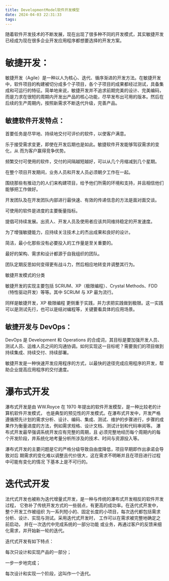 ```yaml
---
title: DevelopmentModel软件开发模型
date: 2024-04-03 22:31:33
tags:
---
```


随着软件开发技术的不断发展，现在出现了很多种不同的开发模式，其实敏捷开发已经成为现在很多企业开发应用程序都想要选择的开发方案。

# 敏捷开发：

敏捷开发（Agile）是一种以人为核心、迭代、循序渐进的开发方法。在敏捷开发中，软件项目的构建被切分成多个子项目，各个子项目的成果都经过测试，具备集成和可运行的特征。简单地来说，敏捷开发并不追求前期完美的设计、完美编码，而是力求在很短的周期内开发出产品的核心功能，尽早发布出可用的版本。然后在后续的生产周期内，按照新需求不断迭代升级，完善产品。

## 敏捷软件开发特点：

首要任务是尽早地、持续地交付可评价的软件，以使客户满意。

乐于接受需求变更，即使在开发后期也是如此。敏捷软件开发能够驾驭需求的变化，从 而为客户赢得竞争优势。

频繁交付可使用的软件，交付的间隔越短越好，可以从几个月缩减到几个星期。

在整个项目开发期间，业务人员和开发人员必须朝夕工作在一起。

围绕那些有推动力的人们来构建项目，给予他们所需的环境和支持，并且相信他们能够把工作做好。

开发团队及在开发团队内部进行最快速、有效的传递信息的方法是面对面交谈。

可使用的软件是进度的主要衡量指标。

提倡可持续发展。出资人、开发人员及使用者应该共同维持稳定的开发速度。

为了增强敏捷能力，应持续关注技术上的杰出成果和良好的设计。

简洁，最小化那些没有必要投入的工作量是至关重要的。

最好的架构、需求和设计都源于自我组织的团队。

团队定期反思如何变得更有战斗力，然后相应地转变井调整其行为。

敏捷开发模式的分类

敏捷开发的实现主要包括 SCRUM、XP（极限编程）、Crystal Methods、FDD（特性驱动开发）等等。其中 SCRUM 与 XP 最为流行。

同样是敏捷开发，XP 极限编程 更侧重于实践，并力求把实践做到极限。这一实践可以是测试先行，也可以是结对编程等，关键要看具体的应用场景。

## 敏捷开发与 DevOps：

DevOps 是 Development 和 Operations 的合成词，其目标是要加强开发人员、测试人员、运维人员之间的沟通协调。如何实现这一目标呢？需要我们的项目做到持续集成、持续交付、持续部署。

敏捷开发是一种快速开发应用程序的方式，以最快的途径完成应用程序的开发，帮助企业提高应用程序的交付速度。

# 瀑布式开发

瀑布式开发是由 WW.Royce 在 1970 年提出的软件开发模型，是一种比较老的计算机软件开发模式， 也是典型的预见性的开发模式。在瀑布式开发中，开发严格遵循预先计划的需求分析、设计、编码、集成、测试、维护的步骤进行，步骤的成果作为衡量进度的方法，例如需求规格、设计文档、测试计划和代码审阅等。 瀑布式开发最早强调系统开发应有完整的周期，且 必须完整地经历每个周期内的每个开发阶段，井系统化地考量分析所涉及的技术、时间与资源投入等。

瀑布式开发的主要问题是它的严格分级导致自由度降低，项目早期即作出承诺会导致对后 期需求的变化难以调整且代价很大，这在需求不明晰并且在项目进行过程中可能有变化的情况 下基本上是不可行的。

# 迭代式开发

法代式开发也被称为迭代增量式开发，是一种与传统的瀑布式开发相反的软件开发过程， 它弥补了传统开发方式的一些弱点，有更高的成功率。在迭代式开发中，整个开发工作被组织 为一系列短小的、固定长度的小项目，每次选代都包括需求分析、设计、实现与测试。采用迭代式开发时， 工作可以在需求被完整地确定之前启动， 并在一次选代中完成系统的一部分功能 或业务，再通过客户的反馈来细化需求，并开始新一轮的迭代。

迭代式开发有如下特点：

每次只设计和实现产品的一部分；

一步一步地完成；

每次设计和实现一个阶段，这叫作一个迭代。
